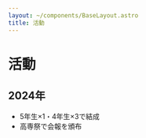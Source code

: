 ```yaml
---
layout: ~/components/BaseLayout.astro
title: 活動
---
```


# 活動

## 2024年

- 5年生×1・4年生×3で結成
- 高専祭で会報を頒布

